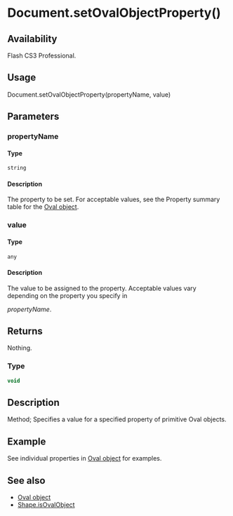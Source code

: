 # Document.setOvalObjectProperty()

## Availability

Flash CS3 Professional.

## Usage

Document.setOvalObjectProperty(propertyName, value)

## Parameters

### **propertyName**

#### Type

```typescript
string
```

#### Description

The property to be set. For acceptable values, see the Property summary table for the [Oval object](../Oval_object/Oval_summary.md).

### **value**

#### Type

```typescript
any
```

#### Description

The value to be assigned to the property. Acceptable values vary depending on the property you specify in

*propertyName*.

## Returns

Nothing.

### Type

```typescript
void
```

## Description

Method; Specifies a value for a specified property of primitive Oval objects.

## Example

See individual properties in [Oval object](../Oval_object/Oval_summary.md) for examples.

## See also

- [Oval object](../Oval_object/Oval_summary.md)
- [Shape.isOvalObject](../Shape_object/Shape9.md)
